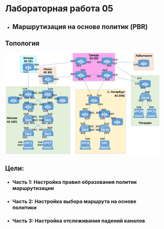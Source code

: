# Лабораторная работа 05
+ ## Маршрутизация на основе политик (PBR)
## Топология
![](https://github.com/sergl352130/OTUS_NE_Homeworks/blob/main/Labs/Hw04/Network_topology.png?raw=true)

## Цели:
+ ### Часть 1: Настройка правил образования политик маршрутизации
+ ### Часть 2: Настройка выбора маршрута на основе политики
+ ### Часть 3: Настройка отслеживания падений каналов